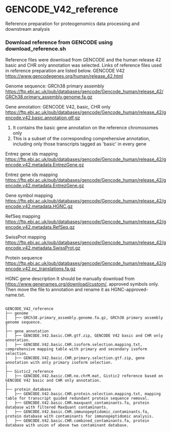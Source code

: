 # GENCODE_V42_reference
 Reference preparation for proteogenomics data processing and downstream analysis

### Download reference from GENCODE using download_reference.sh

Reference files were download from GENCODE and the human release 42 basic and CHR only annotation was selected. Links of reference files used in reference preparation are listed below.
GENCODE V42
https://www.gencodegenes.org/human/release_42.html

Genome sequence: GRCh38 primary assembly
https://ftp.ebi.ac.uk/pub/databases/gencode/Gencode_human/release_42/GRCh38.primary_assembly.genome.fa.gz

Gene annotation: GENCODE V42, basic, CHR only
https://ftp.ebi.ac.uk/pub/databases/gencode/Gencode_human/release_42/gencode.v42.basic.annotation.gtf.gz
   1.  It contains the basic gene annotation on the reference chromosomes only
   2.  This is a subset of the corresponding comprehensive annotation, including only those transcripts tagged as 'basic' in every gene

Entrez gene ids mapping
https://ftp.ebi.ac.uk/pub/databases/gencode/Gencode_human/release_42/gencode.v42.metadata.EntrezGene.gz

Entrez gene ids mapping
https://ftp.ebi.ac.uk/pub/databases/gencode/Gencode_human/release_42/gencode.v42.metadata.EntrezGene.gz

Gene symbol mapping
https://ftp.ebi.ac.uk/pub/databases/gencode/Gencode_human/release_42/gencode.v42.metadata.HGNC.gz

RefSeq mapping
https://ftp.ebi.ac.uk/pub/databases/gencode/Gencode_human/release_42/gencode.v42.metadata.RefSeq.gz

SwissProt mapping
https://ftp.ebi.ac.uk/pub/databases/gencode/Gencode_human/release_42/gencode.v42.metadata.SwissProt.gz

Protein sequence
https://ftp.ebi.ac.uk/pub/databases/gencode/Gencode_human/release_42/gencode.v42.pc_translations.fa.gz

HGNC gene description
It should be manually download from https://www.genenames.org/download/custom/, approved symbols only. Then move the file to annotation and rename it as HGNC-approved-name.txt.





 ```shell

GENCODE_V42_reference
├── genome
│   ├── GRCh38.primary_assembly.genome.fa.gz, GRCh38 primary assembly genome sequence.
│
├── gene_annotation
│   ├── GENCODE.V42.basic.CHR.gtf.zip, GENCODE V42 basic and CHR only annotation.
│   ├── GENCODE.V42.basic.CHR.isoform.selection.mapping.txt, comprehensive mapping table with primary and secondary isoform selection.
│   ├── GENCODE.V42.basic.CHR.primary.selection.gtf.zip, gene annotation with only primary isoform selection. 
│
├── Gistic2_reference
│   ├── GENCODE.V42.basic.CHR.no.chrM.mat, Gistic2 reference based on GENCODE V42 basic and CHR only annotation.
│
├── protein_database
│   ├── GENCODE.V42.basic.CHR.protein.selection.mapping.txt, mapping table for transcript guided redundant protein sequence removal.
│   ├── GENCODE.V42.basic.CHR.maxquant_contaminants.fa, protein database with filtered MaxQuant contaminants.
│   ├── GENCODE.V42.basic.CHR.immunopeptidomic_contaminants.fa, protein database with contaminants for immunopeptidomic analysis.
│   ├── GENCODE.V42.basic.CHR.combined_contaminants.fa, protein database with union of above two contaminant database.

```


